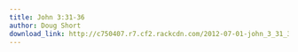 ```yaml
---
title: John 3:31-36
author: Doug Short
download_link: http://c750407.r7.cf2.rackcdn.com/2012-07-01-john_3_31_36.mp3
---
```

